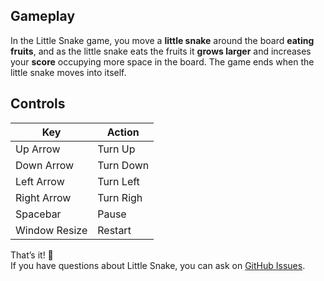 ## Gameplay

In the Little Snake game, you move a **little snake** around the board **eating fruits**, and as the little snake eats the fruits it **grows larger** and increases your **score** occupying more space in the board. The game ends when the little snake moves into itself.

## Controls

| Key           | Action      |
| ------------- | ----------- |
| Up Arrow      | Turn Up     |
| Down Arrow    | Turn Down   |
| Left Arrow    | Turn Left   |
| Right Arrow   | Turn Righ   |
| Spacebar      | Pause       |
| Window Resize | Restart     |

That’s it! :rocket:  
If you have questions about Little Snake, you can ask on [GitHub Issues](https://github.com/guiribmedeiros/little-snake/issues).
